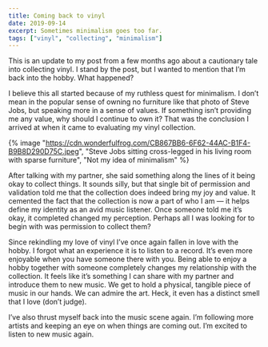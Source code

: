 ```yaml
---
title: Coming back to vinyl
date: 2019-09-14
excerpt: Sometimes minimalism goes too far.
tags: ["vinyl", "collecting", "minimalism"]
---
```


This is an update to my post from a few months ago about a cautionary tale into collecting vinyl. I stand by the post, but I wanted to mention that I’m back into the hobby. What happened?

I believe this all started because of my ruthless quest for minimalism. I don’t mean in the popular sense of owning no furniture like that photo of Steve Jobs, but speaking more in a sense of values. If something isn’t providing me any value, why should I continue to own it? That was the conclusion I arrived at when it came to evaluating my vinyl collection.

{% image "https://cdn.wonderfulfrog.com/CB867BB6-6F62-44AC-B1F4-B9B8D290D75C.jpeg", "Steve Jobs sitting cross-legged in his living room with sparse furniture", "Not my idea of minimalism" %}

After talking with my partner, she said something along the lines of it being okay to collect things. It sounds silly, but that single bit of permission and validation told me that the collection does indeed bring my joy and value. It cemented the fact that the collection is now a part of who I am — it helps define my identity as an avid music listener. Once someone told me it’s okay, it completed changed my perception. Perhaps all I was looking for to begin with was permission to collect them?

Since rekindling my love of vinyl I’ve once again fallen in love with the hobby. I forgot what an experience it is to listen to a record. It’s even more enjoyable when you have someone there with you. Being able to enjoy a hobby together with someone completely changes my relationship with the collection. It feels like it’s something I can share with my partner and introduce them to new music. We get to hold a physical, tangible piece of music in our hands. We can admire the art. Heck, it even has a distinct smell that I love (don’t judge).

I’ve also thrust myself back into the music scene again. I’m following more artists and keeping an eye on when things are coming out. I’m excited to listen to new music again.
